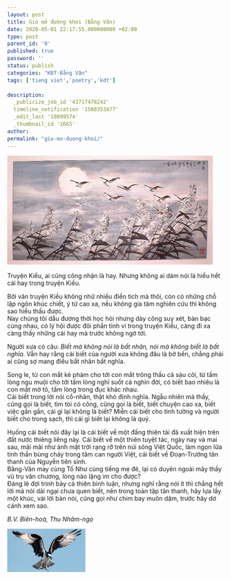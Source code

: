 ```yaml
---
layout: post
title: Gió mở đường khơi (Bằng Vân)
date: 2020-05-01 22:17:55.000000000 +02:00
type: post
parent_id: '0'
published: true
password: ''
status: publish
categories: "KĐT-Bằng Vân"
tags: ['tieng viet','poetry','kdt']

description:
  _publicize_job_id '43717478242'
  timeline_notification '1588353477'
  _edit_last '10899574'
  _thumbnail_id '1665'
author:
permalink: "gio-mo-duong-khoi/"
---
```


![Chim trốc dẫn đàn](../assets/kdt_chim-troc-dan-dan.jpeg)
                    

Truyện Kiều, ai cũng công nhận là hay. Nhưng không ai dám nói là hiểu hết cái hay trong truyện Kiều.

Bởi văn truyện Kiều không nhữ nhiều điển tích mà thôi, còn có những chỗ lập ngôn khúc chiết, ý tứ cao xa, nếu không gia tâm nghiên cứu thì không sao hiểu thấu được.\
Nay chúng tôi dẫu đương thời học hỏi nhưng dày công suy xét, bàn bạc cùng nhau, có lý hội được đôi phần tinh vi trong truyện Kiều, càng đi xa càng thấy những cái hay mà trước không ngờ tới.

Người xưa có câu: *Biết mà không nói là bất nhân, nói mà không biết là bất nghĩa.* Vẫn hay rằng cái biết của người xưa không đâu là bờ bến, chẳng phải ai cũng sợ mang điều bất nhân bất nghĩa.

Song le, từ con mắt kẻ phàm cho tới con mắt trông thấu cả sáu cõi, từ tấm lòng ngu muội cho tới tấm lòng nghĩ suốt cả nghìn đời, có biết bao nhiêu là con mắt mờ tỏ, tấm lòng trong đục khác nhau.\
Cái biết trong lời nói cổ-nhân, thật khó định nghĩa.
Ngẫu nhiên mà thấy, cũng gọi là biết, tìm tòi có công, cũng gọi là biết, biết chuyện cao xa, biết việc gần gần, cái gì lại không là biết? 
Miễn cái biết cho tinh tường và người biết cho trong sạch, thì cái gì biết lại không là quý.

Huống cái biết nói đây lại là cái biết về một đấng thiên tài đã xuất hiện trên đất nước thiêng liêng này. Cái biết về một thiên tuyệt tác, ngày nay và mai sau, mãi mãi như ánh mặt trời rạng rỡ trên núi sông Việt Quốc, làm ngọn lửa tinh thần bùng cháy trong tâm can người Việt, cái biết về Đoạn-Trường tân thanh của Nguyễn tiên sinh.\
Bằng-Vân may cùng Tố Như cùng tiếng mẹ đẻ, lại có duyên ngoài mây thấy vũ trụ văn chương, lòng nào lặng im cho được?\
Đáng lẽ đợi trình bày cả thiên bình luận, nhưng nghĩ rằng nói ít thì chẳng hết lời mà nói dài ngại chưa quen biết, nên trong toàn tập tân thanh, hãy lựa lấy một khúc, vài lời bàn nói, cũng gọi như chim bay muôn dặm, trước hãy dơ cánh xem sao.

*B.V. Biên-hoà, Thu Nhâm-ngọ*


  ![Đại bàng vỗ cánh](../assets/chim-bang-ha-canh.jpeg)
